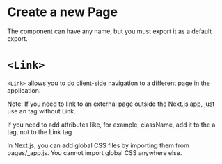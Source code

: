 # Create a new Page

The component can have any name, but you must export it as a default export.

# `<Link>`

`<Link>` allows you to do client-side navigation to a different page in the application.

Note: If you need to link to an external page outside the Next.js app, just use an <a> tag without Link.

If you need to add attributes like, for example, className, add it to the a tag, not to the Link tag

In Next.js, you can add global CSS files by importing them from pages/_app.js. You cannot import global CSS anywhere else.